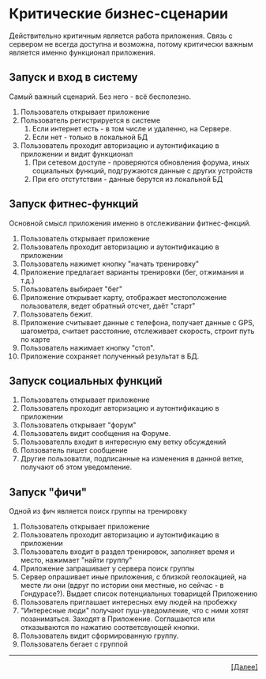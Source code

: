 # Критические бизнес-сценарии
Действительно критичным является работа приложения. Связь с сервером не всегда доступна и возможна, потому критически важным является именно функционал приложения.

## Запуск и вход в систему
Самый важный сценарий. Без него - всё бесполезно.
1. Пользователь открывает приложение
2. Пользователь регистрируется в системе
    1. Если интернет есть - в том числе и удаленно, на Сервере.
    2. Если нет - только в локальной БД
3. Пользователь проходит авторизацию и аутонтификацию в приложении и видит функционал
    1. При сетевом доступе - проверяются обновления форума, иных социальных функций, подгружаются данные с других устройств
    2. При его отстутствии - данные берутся из локальной БД

## Запуск фитнес-функций
Основной смысл приложения именно в отслеживании фитнес-фнкций.
1. Пользователь открывает приложение
2. Пользователь проходит авторизацию и аутонтификацию в приложении
3. Пользователь нажимет кнопку "начать тренировку"
4. Приложение предлагает варианты тренировки (бег, отжимания и т.д.)
5. Пользователь выбирает "бег"
6. Приложение открывает карту, отображает местоположение пользователя, ведет обратный отсчет, даёт "старт"
7. Пользователь бежит.
8. Приложение считывает данные с телефона, получает данные с GPS, шагометра, считает расстояние, отслеживает скорость, строит путь по карте
9. Пользователь нажимает кнопку "стоп".
10. Приложение сохраняет полученный результат в БД.

## Запуск социальных функций
1. Пользователь открывает приложение
2. Пользователь проходит авторизацию и аутонтификацию в приложении
3. Пользователь открывает "форум"
4. Пользователь видит сообщения на Форуме.
5. Пользователль входит в интересную ему ветку обсуждений
6. Ползователь пишет сообщение
7. Другие пользоватли, подписанные на изменения в данной ветке, получают об этом уведомление.

## Запуск "фичи"
Одной из фич является поиск группы на тренировку
1. Пользователь открывает приложение
2. Пользователь проходит авторизацию и аутонтификацию в приложении
3. Пользователь входит в раздел тренировок, заполняет время и место, нажимает "найти группу"
4. Приложение запрашивает у сервера поиск группы
5. Сервер опрашивает иные приложения, с близкой геолокацией, на месте ли они (вдруг по истории они местные, но сейчас - в Гондурасе?). Выдает список потенциальных товарищей Приложению
6. Пользователь приглашает интересных ему людей на пробежку
7. "Интересные люди" получают пуш-уведомление, что с ними хотят позаниматься. Заходят в Приложение. Соглашаются или отказываются по нажатию соответсвующей кнопки.
8. Пользователь видит сформированную группу.
9. Пользователь бегает с группой

---
<p align="right"><a href="08_attrQuality.md">[Далее]</p>